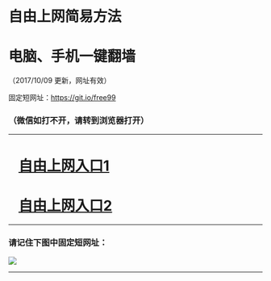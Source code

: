 ﻿# 自由上网简易方法

# 电脑、手机一键翻墙

（2017/10/09 更新，网址有效）

固定短网址：https://git.io/free99

### （微信如打不开，请转到浏览器打开）


***





# &nbsp;&nbsp; <a href="http://ft2990414357.fwq-tz-1001.info/fwqtz01.html?t=10090018472 " target="_blank">自由上网入口1</a>
# &nbsp;&nbsp; <a href="http://ft1323915865.fwq-tz-1002.info/fwqtz02.html?t=100900111681 " target="_blank">自由上网入口2</a>
***

### 请记住下图中固定短网址：

<img src="https://s3-us-west-2.amazonaws.com/fwq-1001/yjfq-20170905okok.png" /> 


***

